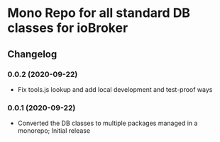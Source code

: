 # Mono Repo for all standard DB classes for ioBroker 

## Changelog
<!--
	Placeholder for the next version (at the beginning of the line):
	### __WORK IN PROGRESS__
-->

### 0.0.2 (2020-09-22)
* Fix tools.js lookup and add local development and test-proof ways

### 0.0.1 (2020-09-22)
* Converted the DB classes to multiple packages managed in a monorepo; Initial release